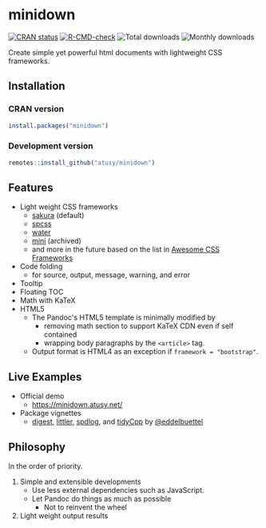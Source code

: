 
# minidown

<!-- badges: start -->
[![CRAN status](https://www.r-pkg.org/badges/version/minidown)](https://CRAN.R-project.org/package=minidown)
[![R-CMD-check](https://github.com/atusy/minidown/workflows/R-CMD-check/badge.svg)](https://github.com/atusy/minidown/actions)
![Total downloads](https://cranlogs.r-pkg.org/badges/grand-total/minidown)
![Monthly downloads](https://cranlogs.r-pkg.org/badges/minidown)
<!-- badges: end -->

Create simple yet powerful html documents with lightweight CSS frameworks.

## Installation

### CRAN version

``` r
install.packages("minidown")
```

### Development version

``` r
remotes::install_github("atusy/minidown")
```

## Features

* Light weight CSS frameworks
    * [sakura](https://oxal.org/projects/sakura/) (default)
    * [spcss](https://github.com/susam/spcss) 
    * [water](https://kognise.github.io/water.css/)
    * [mini](https://minicss.org/) (archived)
    * and more in the future based on the list in
      [Awesome CSS Frameworks](https://github.com/troxler/awesome-css-frameworks)
* Code folding
  * for source, output, message, warning, and error
* Tooltip
* Floating TOC
* Math with KaTeX
* HTML5
  * The Pandoc's HTML5 template is minimally modified by
    * removing math section to support KaTeX CDN even if self contained
    * wrapping body paragraphs by the `<article>` tag.
  * Output format is HTML4 as an exception if `framework = "bootstrap"`.

## Live Examples

- Official demo
    - https://minidown.atusy.net/
- Package vignettes
    - [digest](https://cran.r-project.org/package=digest),
      [littler](https://cran.r-project.org/package=littler),
      [spdlog](https://cran.r-project.org/package=RcppSpdlog),
      and
      [tidyCpp](https://cran.r-project.org/package=tidyCpp)
      by [\@eddelbuettel](https://github.com/eddelbuettel)

## Philosophy

In the order of priority.

1. Simple and extensible developments
    * Use less external dependencies such as JavaScript.
    * Let Pandoc do things as much as possible
        * Not to reinvent the wheel
2. Light weight output results

